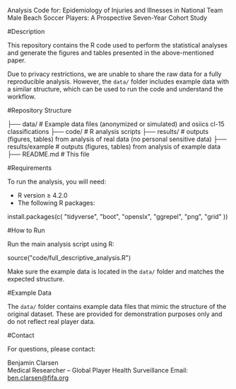 Analysis Code for:
 Epidemiology of Injuries and Illnesses in National Team Male Beach Soccer Players: A Prospective Seven-Year Cohort Study

#Description

This repository contains the R code used to perform the statistical analyses and generate the figures and tables presented in the above-mentioned paper.

Due to privacy restrictions, we are unable to share the raw data for a fully reproducible analysis. 
However, the `data/` folder includes example data with a similar structure, which can be used to run the code and understand the workflow.

#Repository Structure

├── data/                  # Example data files (anonymized or simulated) and osiics cl-15 classifications
├── code/               # R analysis scripts
├── results/              # outputs (figures, tables) from analysis of real data (no personal sensitive data)
├── results/example          # outputs (figures, tables) from analysis of example data 
├── README.md              # This file

#Requirements

To run the analysis, you will need:

 - R version ≥ 4.2.0
 - The following R packages:

install.packages(c(
  "tidyverse",
  "boot",
  "openslx",
  "ggrepel",
  "png",
  "grid"
))

#How to Run

Run the main analysis script using R:

source("code/full_descriptive_analysis.R")

Make sure the example data is located in the `data/` folder and matches the expected structure.

#Example Data

The `data/` folder contains example data files that mimic the structure of the original dataset. 
These are provided for demonstration purposes only and do not reflect real player data.

#Contact

For questions, please contact:

Benjamin Clarsen  
Medical Researcher – Global Player Health Surveillance
Email: ben.clarsen@fifa.org
